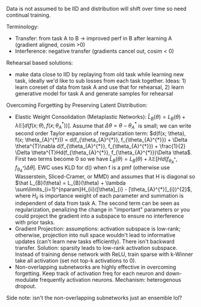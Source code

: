 
Data is not assumed to be IID and distribution will shift over time so need continual training. 

Terminology: 
- Transfer: from task A to B -> improved perf in B after learning A (gradient aligned, cosim >0)
- Interference: negative transfer (gradients cancel out, cosim < 0)

Rehearsal based solutions: 
- make data close to IID by replaying from old task while learning new task, ideally we'd like to sub losses from each task together. Ideas: 1) learn coreset of data from task A and use that for rehearsal, 2) learn generative model for task A and generate samples for rehearsal 

Overcoming Forgetting by Preserving Latent Distribution: 
- Elastic Weight Consolidation (Metaplastic Networks): $\hat L_{B}(\theta) = L_{B}(\theta) + \lambda \mathbb{E}[d(f(x; \theta), f(x; \theta_{A}^{*}))]$. Assume that $\Delta \theta = \theta - \theta_{A}^{*}$ is small; we can write second order Taylor expansion of regularization term: $d(f(x; \theta), f(x; \theta_{A}^{*})) = d(f_{\theta_{A}^{*}}, f_{\theta_{A}^{*}}) + \Delta \theta^{T}\nabla d(f_{\theta_{A}^{*}}, f_{\theta_{A}^{*}}) + \frac{1}{2} \Delta \theta^{T}Hd(f_{\theta_{A}^{*}}, f_{\theta_{A}^{*}})\Delta \theta$. First two terms become 0 so we have $\hat L_{B}(\theta) = L_{B}(\theta) + \lambda \mathbb{E}[Hd(f_{\theta_{A}^{*}}, f_{\theta_{A}^{*}})\Delta \theta]$. EWC uses KLD for d() when f is a pmf (otherwise use Wasserstein, Sliced-Cramer, or MMD) and assumes that H is diagonal so $\hat L_{B}(\theta) = L_{B}(\theta) + \lambda \sum\limits_{i=1}^{nparam}H_{ii}([\theta]_{i} - [\theta_{A}^{*}]_{i})^{2}$, where $H_{ii}$ is importance weight of each parameter and summation is independent of data from task A.  The second term can be seen as regularization, penalizing the change in "important" parameters or you could project the gradient into a subspace to ensure no interference with prior tasks. 
- Gradient Projection: assumptions: activation subspace is low-rank; otherwise, projection into null space wouldn't lead to informative updates (can't learn new tasks efficiently). There isn't backward transfer. Solution: sparsity leads to low-rank activation subspace. Instead of training dense network with ReLU, train sparse with k-Winner take all activation (set not top-k activations to 0). 
- Non-overlapping subnetworks are highly effective in overcoming forgetting. Keep track of activation freq for each neuron and down-modulate frequently activation neurons. Mechanism: heterogenous dropout. 

Side note: isn't the non-overlapping subnetworks just an ensemble lol? 
